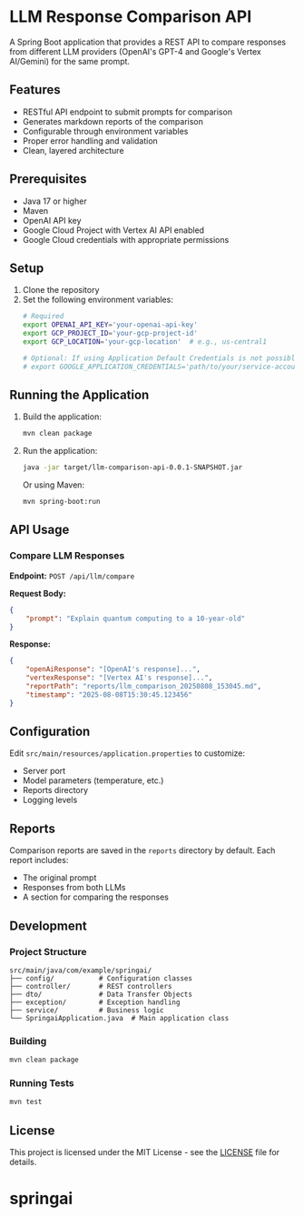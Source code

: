 # LLM Response Comparison API

A Spring Boot application that provides a REST API to compare responses from different LLM providers (OpenAI's GPT-4 and Google's Vertex AI/Gemini) for the same prompt.

## Features

- RESTful API endpoint to submit prompts for comparison
- Generates markdown reports of the comparison
- Configurable through environment variables
- Proper error handling and validation
- Clean, layered architecture

## Prerequisites

- Java 17 or higher
- Maven
- OpenAI API key
- Google Cloud Project with Vertex AI API enabled
- Google Cloud credentials with appropriate permissions

## Setup

1. Clone the repository
2. Set the following environment variables:
   ```bash
   # Required
   export OPENAI_API_KEY='your-openai-api-key'
   export GCP_PROJECT_ID='your-gcp-project-id'
   export GCP_LOCATION='your-gcp-location'  # e.g., us-central1
   
   # Optional: If using Application Default Credentials is not possible
   # export GOOGLE_APPLICATION_CREDENTIALS='path/to/your/service-account-key.json'
   ```

## Running the Application

1. Build the application:
   ```bash
   mvn clean package
   ```

2. Run the application:
   ```bash
   java -jar target/llm-comparison-api-0.0.1-SNAPSHOT.jar
   ```

   Or using Maven:
   ```bash
   mvn spring-boot:run
   ```

## API Usage

### Compare LLM Responses

**Endpoint:** `POST /api/llm/compare`

**Request Body:**
```json
{
    "prompt": "Explain quantum computing to a 10-year-old"
}
```

**Response:**
```json
{
    "openAiResponse": "[OpenAI's response]...",
    "vertexResponse": "[Vertex AI's response]...",
    "reportPath": "reports/llm_comparison_20250808_153045.md",
    "timestamp": "2025-08-08T15:30:45.123456"
}
```

## Configuration

Edit `src/main/resources/application.properties` to customize:
- Server port
- Model parameters (temperature, etc.)
- Reports directory
- Logging levels

## Reports

Comparison reports are saved in the `reports` directory by default. Each report includes:
- The original prompt
- Responses from both LLMs
- A section for comparing the responses

## Development

### Project Structure

```
src/main/java/com/example/springai/
├── config/           # Configuration classes
├── controller/       # REST controllers
├── dto/              # Data Transfer Objects
├── exception/        # Exception handling
├── service/          # Business logic
└── SpringaiApplication.java  # Main application class
```

### Building

```bash
mvn clean package
```

### Running Tests

```bash
mvn test
```

## License

This project is licensed under the MIT License - see the [LICENSE](LICENSE) file for details.
# springai
